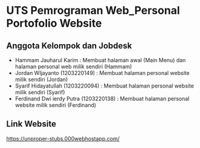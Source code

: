 # UTS Pemrograman Web_Personal Portofolio Website

## Anggota Kelompok dan Jobdesk
- Hammam Jauharul Karim : Membuat halaman awal (Main Menu) dan halaman personal web milik sendiri (Hammam)
- Jordan WIjayanto (1203220149) : Membuat halaman personal website milik sendiri (Jordan)
- Syarif Hidayatullah (1203220094) : Membuat halaman personal website milik sendiri (Syarif)
- Ferdinand Dwi ierdy Putra (1203220138) : Membuat halaman personal website milik sendiri (Ferdinand)


## Link Website

https://unproper-stubs.000webhostapp.com/ 
